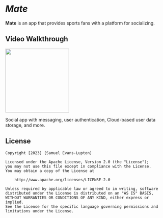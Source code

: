 # *Mate*

**Mate** is an app that provides sports fans with a platform for socializing.

## Video Walkthrough

<img src="Kapture 2023-07-14 at 01.29.00.gif" width=200><br>

Social app with messaging, user authentication, Cloud-based user data storage, and more.

## License

    Copyright [2023] [Samuel Evans-Lupton]

    Licensed under the Apache License, Version 2.0 (the "License");
    you may not use this file except in compliance with the License.
    You may obtain a copy of the License at

        http://www.apache.org/licenses/LICENSE-2.0

    Unless required by applicable law or agreed to in writing, software
    distributed under the License is distributed on an "AS IS" BASIS,
    WITHOUT WARRANTIES OR CONDITIONS OF ANY KIND, either express or implied.
    See the License for the specific language governing permissions and
    limitations under the License.

